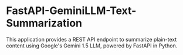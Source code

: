 # FastAPI-GeminiLLM-Text-Summarization
This application provides a REST API endpoint to summarize plain-text content using Google's Gemini 1.5 LLM, powered by FastAPI in Python.
